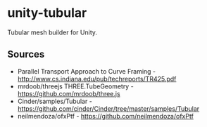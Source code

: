 unity-tubular
=====================

Tubular mesh builder for Unity.

## Sources

- Parallel Transport Approach to Curve Framing - http://www.cs.indiana.edu/pub/techreports/TR425.pdf
- mrdoob/threejs THREE.TubeGeometry - https://github.com/mrdoob/three.js
- Cinder/samples/Tubular - https://github.com/cinder/Cinder/tree/master/samples/Tubular
- neilmendoza/ofxPtf - https://github.com/neilmendoza/ofxPtf

